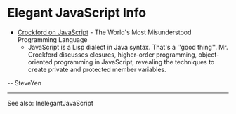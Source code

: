 # Elegant JavaScript Info #

  * [Crockford on JavaScript](http://crockford.com/javascript/javascript.html) - The World's Most Misunderstood Programming Language
    * JavaScript is a Lisp dialect in Java syntax.  That's a ''good thing''. Mr. Crockford discusses closures, higher-order programming, object-oriented programming in JavaScript, revealing the techniques to create private and protected member variables.

-- SteveYen


---

See also: InelegantJavaScript